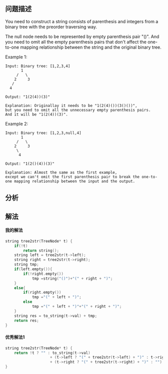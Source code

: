 ## 问题描述
You need to construct a string consists of parenthesis and integers from a binary tree with the preorder traversing way.

The null node needs to be represented by empty parenthesis pair "()". And you need to omit all the empty parenthesis pairs that don't affect the one-to-one mapping relationship between the string and the original binary tree.


Example 1:
```
Input: Binary tree: [1,2,3,4]
       1
     /   \
    2     3
   /    
  4     

Output: "1(2(4))(3)"

Explanation: Originallay it needs to be "1(2(4)())(3()())", 
but you need to omit all the unnecessary empty parenthesis pairs. 
And it will be "1(2(4))(3)".
```
Example 2:
```
Input: Binary tree: [1,2,3,null,4]
       1
     /   \
    2     3
     \  
      4 

Output: "1(2()(4))(3)"

Explanation: Almost the same as the first example, 
except we can't omit the first parenthesis pair to break the one-to-one mapping relationship between the input and the output.
```
## 分析


## 解法

#### 我的解法
```cpp
string tree2str(TreeNode* t) {
    if(!t)
        return string();
    string left = tree2str(t->left);
    string right = tree2str(t->right);
    string tmp;
    if(left.empty()){
        if(!right.empty())
            tmp =string("()")+"(" + right + ")";
    }
    else{
        if(right.empty())
            tmp ="(" + left + ")";
        else
            tmp ="(" + left + ")"+"(" + right + ")"; 
    }    
    string res = to_string(t->val) + tmp;
    return res;
}
```
#### 优秀解法1
```cpp
string tree2str(TreeNode* t) {
    return !t ? "" : to_string(t->val)
                    + (t->left ? "(" + tree2str(t->left) + ")" : t->right ? "()" : "")
                    + (t->right ? "(" + tree2str(t->right) + ")" : "");
}
```

